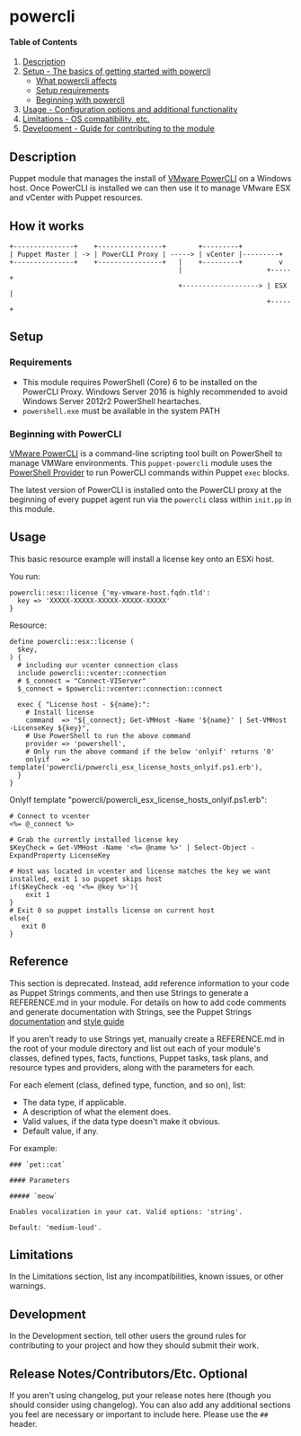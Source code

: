 # powercli

#### Table of Contents

1. [Description](#description)
2. [Setup - The basics of getting started with powercli](#setup)
    * [What powercli affects](#what-powercli-affects)
    * [Setup requirements](#setup-requirements)
    * [Beginning with powercli](#beginning-with-powercli)
3. [Usage - Configuration options and additional functionality](#usage)
4. [Limitations - OS compatibility, etc.](#limitations)
5. [Development - Guide for contributing to the module](#development)

## Description

Puppet module that manages the install of [VMware PowerCLI](https://www.vmware.com/support/developer/PowerCLI/)
on a Windows host. Once PowerCLI is installed we can then use it to manage VMware ESX and vCenter
with Puppet resources.

## How it works

``` shell
+---------------+    +----------------+        +---------+
| Puppet Master | -> | PowerCLI Proxy | -----> | vCenter |---------+
+---------------+    +----------------+   |    +---------+         v
                                          |                     +-----+
                                          +-------------------> | ESX |
                                                                +-----+
```

## Setup

### Requirements

- This module requires PowerShell (Core) 6 to be installed on the PowerCLI Proxy. Windows Server 2016 is highly recommended
to avoid Windows Server 2012r2 PowerShell heartaches.
- `powershell.exe` must be available in the system PATH

### Beginning with PowerCLI

[VMware PowerCLI](https://www.vmware.com/support/developer/PowerCLI/) is a command-line scripting tool built on PowerShell to manage VMWare environments.
This `puppet-powercli` module uses the [PowerShell Provider](https://forge.puppet.com/puppetlabs/powershell) to run PowerCLI commands within Puppet `exec` blocks.

The latest version of PowerCLI is installed onto the PowerCLI proxy at the beginning of every puppet agent run via the `powercli` class within `init.pp` in this module.

## Usage

This basic resource example will install a license key onto an ESXi host.

You run:
``` puppet
powercli::esx::license {'my-vmware-host.fqdn.tld':
  key => 'XXXXX-XXXXX-XXXXX-XXXXX-XXXXX'
}
```

Resource:
``` puppet
define powercli::esx::license (
  $key,
) {
  # including our vcenter connection class
  include powercli::vcenter::connection
  # $_connect = "Connect-VIServer"
  $_connect = $powercli::vcenter::connection::connect

  exec { "License host - ${name}:":
    # Install license
    command  => "${_connect}; Get-VMHost -Name '${name}' | Set-VMHost -LicenseKey ${key}",
    # Use PowerShell to run the above command
    provider => 'powershell',
    # Only run the above command if the below 'onlyif' returns '0' 
    onlyif   => template('powercli/powercli_esx_license_hosts_onlyif.ps1.erb'),
  }
}
```

OnlyIf template "powercli/powercli_esx_license_hosts_onlyif.ps1.erb":
``` puppet
# Connect to vcenter
<%= @_connect %>

# Grab the currently installed license key
$KeyCheck = Get-VMHost -Name '<%= @name %>' | Select-Object -ExpandProperty LicenseKey 

# Host was located in vcenter and license matches the key we want installed, exit 1 so puppet skips host
if($KeyCheck -eq '<%= @key %>'){
    exit 1
}
# Exit 0 so puppet installs license on current host
else{
   exit 0
}
```

## Reference

This section is deprecated. Instead, add reference information to your code as Puppet Strings comments, and then use Strings to generate a REFERENCE.md in your module. For details on how to add code comments and generate documentation with Strings, see the Puppet Strings [documentation](https://puppet.com/docs/puppet/latest/puppet_strings.html) and [style guide](https://puppet.com/docs/puppet/latest/puppet_strings_style.html)

If you aren't ready to use Strings yet, manually create a REFERENCE.md in the root of your module directory and list out each of your module's classes, defined types, facts, functions, Puppet tasks, task plans, and resource types and providers, along with the parameters for each.

For each element (class, defined type, function, and so on), list:

  * The data type, if applicable.
  * A description of what the element does.
  * Valid values, if the data type doesn't make it obvious.
  * Default value, if any.

For example:

```
### `pet::cat`

#### Parameters

##### `meow`

Enables vocalization in your cat. Valid options: 'string'.

Default: 'medium-loud'.
```

## Limitations

In the Limitations section, list any incompatibilities, known issues, or other warnings.

## Development

In the Development section, tell other users the ground rules for contributing to your project and how they should submit their work.

## Release Notes/Contributors/Etc. **Optional**

If you aren't using changelog, put your release notes here (though you should consider using changelog). You can also add any additional sections you feel are necessary or important to include here. Please use the `## ` header.
